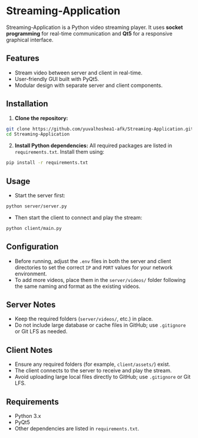 # Streaming-Application

Streaming-Application is a Python video streaming player. It uses **socket programming** for real-time communication and **Qt5** for a responsive graphical interface.

## Features

* Stream video between server and client in real-time.
* User-friendly GUI built with PyQt5.
* Modular design with separate server and client components.

## Installation

1. **Clone the repository:**

```bash
git clone https://github.com/yuvalhoshea1-afk/Streaming-Application.git
cd Streaming-Application
```

2. **Install Python dependencies:**
   All required packages are listed in `requirements.txt`. Install them using:

```bash
pip install -r requirements.txt
```

## Usage

* Start the server first:

```bash
python server/server.py
```

* Then start the client to connect and play the stream:

```bash
python client/main.py
```

## Configuration

* Before running, adjust the `.env` files in both the server and client directories to set the correct `IP` and `PORT` values for your network environment.
* To add more videos, place them in the `server/videos/` folder following the same naming and format as the existing videos.

## Server Notes

* Keep the required folders (`server/videos/`, etc.) in place.
* Do not include large database or cache files in GitHub; use `.gitignore` or Git LFS as needed.

## Client Notes

* Ensure any required folders (for example, `client/assets/`) exist.
* The client connects to the server to receive and play the stream.
* Avoid uploading large local files directly to GitHub; use `.gitignore` or Git LFS.

## Requirements

* Python 3.x
* PyQt5
* Other dependencies are listed in `requirements.txt`.
